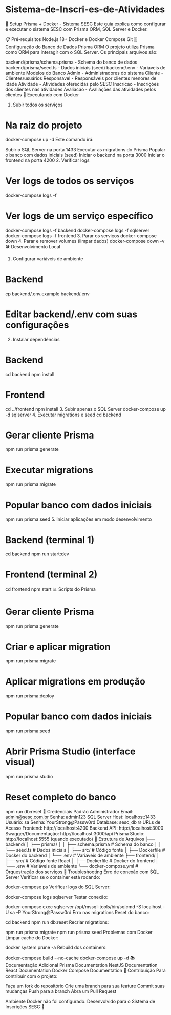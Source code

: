 # Sistema-de-Inscri-es-de-Atividades

🚀 Setup Prisma + Docker - Sistema SESC
Este guia explica como configurar e executar o sistema SESC com Prisma ORM, SQL Server e Docker.

📋 Pré-requisitos
Node.js 18+
Docker e Docker Compose
Git
🗄️ Configuração do Banco de Dados
Prisma ORM
O projeto utiliza Prisma como ORM para interagir com o SQL Server. Os principais arquivos são:

backend/prisma/schema.prisma - Schema do banco de dados
backend/prisma/seed.ts - Dados iniciais (seed)
backend/.env - Variáveis de ambiente
Modelos do Banco
Admin - Administradores do sistema
Cliente - Clientes/usuários
Responsavel - Responsáveis por clientes menores de idade
Atividade - Atividades oferecidas pelo SESC
Inscricao - Inscrições dos clientes nas atividades
Avaliacao - Avaliações das atividades pelos clientes
🐳 Executando com Docker
1. Subir todos os serviços
# Na raiz do projeto
docker-compose up -d
Este comando irá:

Subir o SQL Server na porta 1433
Executar as migrations do Prisma
Popular o banco com dados iniciais (seed)
Iniciar o backend na porta 3000
Iniciar o frontend na porta 4200
2. Verificar logs
# Ver logs de todos os serviços
docker-compose logs -f

# Ver logs de um serviço específico
docker-compose logs -f backend
docker-compose logs -f sqlserver
docker-compose logs -f frontend
3. Parar os serviços
docker-compose down
4. Parar e remover volumes (limpar dados)
docker-compose down -v
🛠️ Desenvolvimento Local
1. Configurar variáveis de ambiente
# Backend
cp backend/.env.example backend/.env
# Editar backend/.env com suas configurações
2. Instalar dependências
# Backend
cd backend
npm install

# Frontend
cd ../frontend
npm install
3. Subir apenas o SQL Server
docker-compose up -d sqlserver
4. Executar migrations e seed
cd backend

# Gerar cliente Prisma
npm run prisma:generate

# Executar migrations
npm run prisma:migrate

# Popular banco com dados iniciais
npm run prisma:seed
5. Iniciar aplicações em modo desenvolvimento
# Backend (terminal 1)
cd backend
npm run start:dev

# Frontend (terminal 2)
cd frontend
npm start
📊 Scripts do Prisma
# Gerar cliente Prisma
npm run prisma:generate

# Criar e aplicar migration
npm run prisma:migrate

# Aplicar migrations em produção
npm run prisma:deploy

# Popular banco com dados iniciais
npm run prisma:seed

# Abrir Prisma Studio (interface visual)
npm run prisma:studio

# Reset completo do banco
npm run db:reset
🔑 Credenciais Padrão
Administrador
Email: admin@sesc.com.br
Senha: admin123
SQL Server
Host: localhost:1433
Usuário: sa
Senha: YourStrong@Passw0rd
Database: sesc_db
🌐 URLs de Acesso
Frontend: http://localhost:4200
Backend API: http://localhost:3000
Swagger/Documentação: http://localhost:3000/api
Prisma Studio: http://localhost:5555 (quando executado)
📁 Estrutura de Arquivos
├── backend/
│   ├── prisma/
│   │   ├── schema.prisma      # Schema do banco
│   │   └── seed.ts           # Dados iniciais
│   ├── src/                  # Código fonte
│   ├── Dockerfile           # Docker do backend
│   └── .env                 # Variáveis de ambiente
├── frontend/
│   ├── src/                 # Código fonte React
│   ├── Dockerfile          # Docker do frontend
│   └── .env                # Variáveis de ambiente
└── docker-compose.yml      # Orquestração dos serviços
🔧 Troubleshooting
Erro de conexão com SQL Server
Verificar se o container está rodando:

docker-compose ps
Verificar logs do SQL Server:

docker-compose logs sqlserver
Testar conexão:

docker-compose exec sqlserver /opt/mssql-tools/bin/sqlcmd -S localhost -U sa -P YourStrong@Passw0rd
Erro nas migrations
Reset do banco:

cd backend
npm run db:reset
Recriar migrations:

npm run prisma:migrate
npm run prisma:seed
Problemas com Docker
Limpar cache do Docker:

docker system prune -a
Rebuild dos containers:

docker-compose build --no-cache
docker-compose up -d
📚 Documentação Adicional
Prisma Documentation
NestJS Documentation
React Documentation
Docker Compose Documentation
🤝 Contribuição
Para contribuir com o projeto:

Faça um fork do repositório
Crie uma branch para sua feature
Commit suas mudanças
Push para a branch
Abra um Pull Request

Ambiente Docker não foi configurado.
Desenvolvido para o Sistema de Inscrições SESC 🏢
